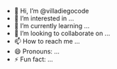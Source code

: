 - 👋 Hi, I’m @villadiegocode
- 👀 I’m interested in ...
- 🌱 I’m currently learning ...
- 💞️ I’m looking to collaborate on ...
- 📫 How to reach me ...
- 😄 Pronouns: ...
- ⚡ Fun fact: ...

<!---
villadiegocode/villadiegocode is a ✨ special ✨ repository because its `README.md` (this file) appears on your GitHub profile.
You can click the Preview link to take a look at your changes.
--->
